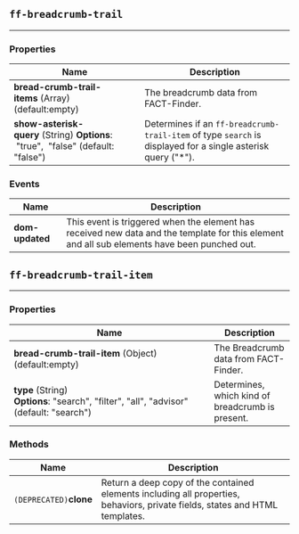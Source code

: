 ## `ff-breadcrumb-trail`
___
### Properties
| Name | Description |
| ---- | ----------- |
| **bread-crumb-trail-items**&nbsp;(Array) (default:empty) | The breadcrumb data from FACT-Finder. |
| **show-asterisk-query**&nbsp;(String) **Options**: &nbsp;"true", &nbsp;"false" (default: "false") | Determines if an `ff-breadcrumb-trail-item` of type `search` is displayed for a single asterisk query ("*"). |

### Events
| Name | Description |
| ---- | ----------- |
| **dom-updated** | This event is triggered when the element has received new data and the template for this element and all sub elements have been punched out. |

## `ff-breadcrumb-trail-item`
___
### Properties
| Name | Description |
| ---- | ----------- |
| **bread-crumb-trail-item**&nbsp;(Object) (default:empty) | The Breadcrumb data from FACT-Finder. |
| **type**&nbsp;(String) **Options**:&nbsp;"search",&nbsp;"filter",&nbsp;"all",&nbsp;"advisor" (default: "search") | Determines, which kind of breadcrumb is present.|

### Methods
| Name | Description |
| ---- | ----------- |
| `(DEPRECATED)`**clone** | Return a deep copy of the contained elements including all properties, behaviors, private fields, states and HTML templates. |
